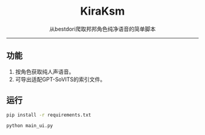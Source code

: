 <div align="center">


<h1>KiraKsm</h1>

从bestdori爬取邦邦角色纯净语音的简单脚本<br>

</div>

---

## 功能

1. 按角色获取纯人声语音。
2. 可导出适配GPT-SoVITS的索引文件。

## 运行

```bash
pip install -r requirements.txt

python main_ui.py
```

